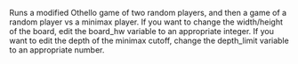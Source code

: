 Runs a modified Othello game of two random players, and then a game of a
random player vs a minimax player. If you want to change the width/height of
the board, edit the board_hw variable to an appropriate integer.
If you want to edit the depth of the minimax cutoff, change the depth_limit
variable to an appropriate number.
